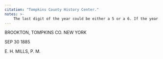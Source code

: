 ```yaml
---
citation: "Tompkins County History Center."
notes: >-
    The last digit of the year could be either a 5 or a 6. If the year is 1885, then this is two weeks before Jonas dies.
---
```

BROOKTON, TOMPKINS CO. NEW YORK

SEP 30 1885

E. H. MILLS, P. M.
